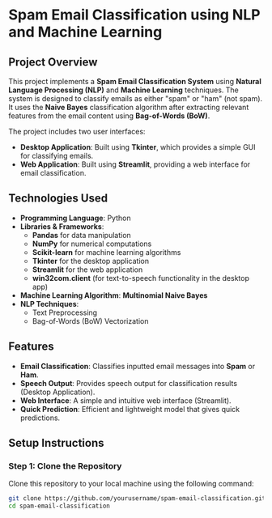 # **Spam Email Classification using NLP and Machine Learning**

## **Project Overview**
This project implements a **Spam Email Classification System** using **Natural Language Processing (NLP)** and **Machine Learning** techniques. The system is designed to classify emails as either "spam" or "ham" (not spam). It uses the **Naive Bayes** classification algorithm after extracting relevant features from the email content using **Bag-of-Words (BoW)**. 

The project includes two user interfaces:
- **Desktop Application**: Built using **Tkinter**, which provides a simple GUI for classifying emails.
- **Web Application**: Built using **Streamlit**, providing a web interface for email classification.

## **Technologies Used**
- **Programming Language**: Python
- **Libraries & Frameworks**:
  - **Pandas** for data manipulation
  - **NumPy** for numerical computations
  - **Scikit-learn** for machine learning algorithms
  - **Tkinter** for the desktop application
  - **Streamlit** for the web application
  - **win32com.client** (for text-to-speech functionality in the desktop app)
- **Machine Learning Algorithm**: **Multinomial Naive Bayes**
- **NLP Techniques**: 
  - Text Preprocessing
  - Bag-of-Words (BoW) Vectorization

## **Features**
- **Email Classification**: Classifies inputted email messages into **Spam** or **Ham**.
- **Speech Output**: Provides speech output for classification results (Desktop Application).
- **Web Interface**: A simple and intuitive web interface (Streamlit).
- **Quick Prediction**: Efficient and lightweight model that gives quick predictions.

## **Setup Instructions**

### **Step 1: Clone the Repository**
Clone this repository to your local machine using the following command:
```bash
git clone https://github.com/yourusername/spam-email-classification.git
cd spam-email-classification
